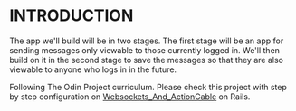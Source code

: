 # INTRODUCTION

The app we'll build will be in two stages. The first stage will be an app for sending messages only viewable to
those currently logged in. We'll then build on it in the second stage to save the messages so that they are also
viewable to anyone who logs in in the future.

Following The Odin Project curriculum. Please check this project with step by step configuration on [Websockets_And_ActionCable](https://github.com/TheOdinProject/curriculum/blob/master/rails_programming/mailers_advanced_topics/actioncable_lesson.md) on Rails.
